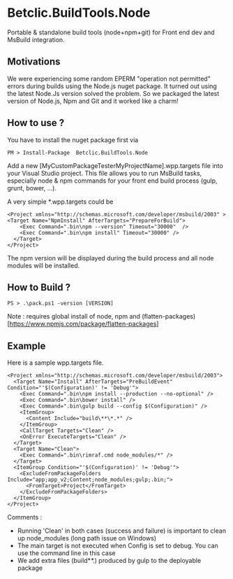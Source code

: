 # Betclic.BuildTools.Node
Portable & standalone build tools (node+npm+git) for Front end dev and MsBuild integration. 

Motivations
---------------
We were experiencing some random EPERM "operation not permitted" errors during builds using the Node.js nuget package. It turned out using the latest Node.Js version solved the problem. So we packaged the latest version of Node.js, Npm and Git and it worked like a charm!
 
How to use ?
--------------

You have to install the nuget package first via

`
PM > Install-Package  Betclic.BuildTools.Node
`

Add a new [MyCustomPackageTesterMyProjectName].wpp.targets file into your Visual Studio project. This file allows you to run MsBuild tasks, especially node & npm commands for your front end build process (gulp, grunt, bower, ...).

A very simple *.wpp.targets could be

```
<Project xmlns="http://schemas.microsoft.com/developer/msbuild/2003" >
<Target Name="NpmInstall" AfterTargets="PrepareForBuild">
    <Exec Command=".bin\npm --version" Timeout="30000"  />
    <Exec Command=".bin\npm install" Timeout="30000" />
  </Target>
</Project>
```

The npm version will be displayed during the build process and all node modules will be installed.


How to Build ?
--------------

`
PS > .\pack.ps1 -version [VERSION]
`

Note : requires global install of node, npm and (flatten-packages) [https://www.npmjs.com/package/flatten-packages]

Example
--------------
Here is a sample wpp.targets file. 
```
<Project xmlns="http://schemas.microsoft.com/developer/msbuild/2003">
  <Target Name="Install" AfterTargets="PreBuildEvent" Condition="'$(Configuration)' != 'Debug'">
    <Exec Command=".bin\npm install --production --no-optional" />
    <Exec Command=".bin\bower install" />
    <Exec Command=".bin\gulp build --config $(Configuration)" />
    <ItemGroup>
      <Content Include="build\**\*.*" />
    </ItemGroup>
    <CallTarget Targets="Clean" />
    <OnError ExecuteTargets="Clean" />
  </Target>
  <Target Name="Clean">
    <Exec Command=".bin\rimraf.cmd node_modules/*" />
  </Target>
  <ItemGroup Condition="'$(Configuration)' != 'Debug'">
    <ExcludeFromPackageFolders Include="app;app_v2;Content;node_modules;gulp;.bin;">
      <FromTarget>Project</FromTarget>
    </ExcludeFromPackageFolders>
  </ItemGroup>
</Project>
```
Comments :
- Running 'Clean' in both cases (success and failure) is important to clean up node_modules (long path issue on Windows)
- The main target is not executed when Config is set to debug. You can use the command line in this case
- We add extra files (build\**\*.*) produced by gulp to the deployable package
